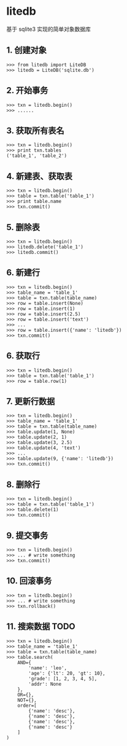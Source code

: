 # litedb
基于 sqlite3 实现的简单对象数据库

## 1. 创建对象

    >>> from litedb import LiteDB
    >>> litedb = LiteDB('sqlite.db')
    
## 2. 开始事务
    >>> txn = litedb.begin()
    >>> ......

## 3. 获取所有表名

    >>> txn = litedb.begin()
    >>> print txn.tables
    ('table_1', 'table_2')

## 4. 新建表、获取表

    >>> txn = litedb.begin()
    >>> table = txn.table('table_1')
    >>> print table.name
    >>> txn.commit()

## 5. 删除表

    >>> txn = litedb.begin()
    >>> litedb.delete('table_1')
    >>> litedb.commit()

## 6. 新建行

    >>> txn = litedb.begin()
    >>> table_name = 'table_1'
    >>> table = txn.table(table_name)
    >>> row = table.insert(None)
    >>> row = table.insert(1)
    >>> row = table.insert(2.5)
    >>> row = table.insert('text')
    >>> ...
    >>> row = table.insert({'name': 'litedb'})
    >>> txn.commit()

## 6. 获取行

    >>> txn = litedb.begin()
    >>> table = txn.table('table_1')
    >>> row = table.row(1)

## 7. 更新行数据

    >>> txn = litedb.begin()
    >>> table_name = 'table_1'
    >>> table = txn.table(table_name)
    >>> table.update(1, None)
    >>> table.update(2, 1)
    >>> table.update(3, 2.5)
    >>> table.update(4, 'text')
    >>> ...
    >>> table.update(9, {'name': 'litedb'})
    >>> txn.commit()

## 8. 删除行

    >>> txn = litedb.begin()
    >>> table = txn.table('table_1')
    >>> table.delete(1)
    >>> txn.commit()

## 9. 提交事务

    >>> txn = litedb.begin()
    >>> ... # write something
    >>> txn.commit()

## 10. 回滚事务

    >>> txn = litedb.begin()
    >>> ... # write something
    >>> txn.rollback()

## 11. 搜索数据 TODO

    >>> txn = litedb.begin()
    >>> table_name = 'table_1'
    >>> table = txn.table(table_name)
    >>> table.search(
        AND={
            'name': 'leo',
            'age': {'lt': 20, 'gt': 10},
            'grade': [1, 2, 3, 4, 5],
            'addr': None
        },
        OR={},
        NOT={},
        order=[
            {'name': 'desc'},
            {'name': 'desc'},
            {'name': 'desc'},
            {'name': 'desc'}
        ]
    )
